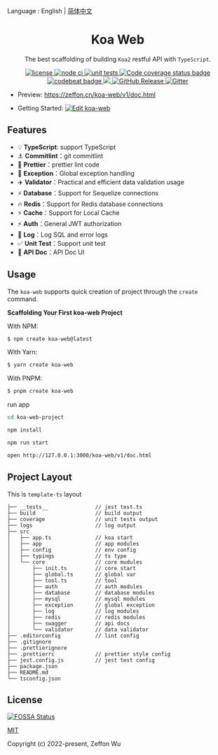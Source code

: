 Language : English | [简体中文](./README-zh-CN.md)

<h1 align="center">Koa Web</h1>

<div align="center">

The best scaffolding of building `Koa2` restful API with `TypeScript`.

<a href="https://github.com/zeffon/koa-web/blob/main/LICENSE">
<img src="https://img.shields.io/github/license/zeffon/koa-web?style=flat-square" alt="license">
</a>
<a href="https://github.com/zeffon/koa-web/actions/workflows/ci.yml">
<img alt="node ci" src="https://github.com/zeffon/koa-web/actions/workflows/ci.yml/badge.svg?style=flat-square">
</a>
<a href="https://github.com/zeffon/koa-web/actions/workflows/tests.yml">
<img alt="unit tests" src="https://github.com/zeffon/koa-web/actions/workflows/tests.yml/badge.svg?style=flat-square">
</a>
<a href="https://codecov.io/gh/zeffon/koa-web">
  <img src="https://codecov.io/gh/zeffon/koa-web/graph/badge.svg" alt="Code coverage status badge">
</a>
</div>

<div align="center">
<a href="https://codebeat.co/projects/github-com-zeffon-koa-web-main">
<img alt="codebeat badge" src="https://codebeat.co/badges/c0f9ed98-2950-46f0-b4ab-69999af65e7c" />
</a>
<a href="https://app.fossa.com/projects/git%2Bgithub.com%2Fzeffon%2Fkoa-web?ref=badge_shield" alt="FOSSA Status">
  <img src="https://app.fossa.com/api/projects/git%2Bgithub.com%2Fzeffon%2Fkoa-web.svg?type=shield"/>
</a>
<a href="https://github.com/zeffon/koa-web/releases/latest">
  <img alt="GitHub Release" src="https://img.shields.io/github/v/release/zeffon/koa-web.svg">
</a>
<a href="https://gitter.im/zeffon/koa-web">
  <img alt="Gitter" src="https://badges.gitter.im/zeffon/koa-web.svg">
</a>
</div>

- Preview: https://zeffon.cn/koa-web/v1/doc.html

- Getting Started: [![Edit koa-web](https://codesandbox.io/static/img/play-codesandbox.svg)](https://codesandbox.io/s/zeffon-koa-web-vjojoe)

## Features

- :bulb: **TypeScript**: support TypeScript
- :anchor: **Commitlint**：git commitlint
- :art: **Prettier**：prettier lint code
- :rocket: **Exception**：Global exception handling
- :airplane: **Validator**：Practical and efficient data validation usage
- :zap: **Database**：Support for Sequelize connections
- :fire: **Redis**：Support for Redis database connections
- :zap: **Cache**：Support for Local Cache
- :zap: **Auth**：General JWT authorization
- :1234: **Log**：Log SQL and error logs
- :white_check_mark: **Unit Test**：Support unit test
- :memo: **API Doc**：API Doc UI

## Usage

The `koa-web` supports quick creation of project through the `create` command.

**Scaffolding Your First koa-web Project**

With NPM:

```bash
$ npm create koa-web@latest
```

With Yarn:

```bash
$ yarn create koa-web
```

With PNPM:

```bash
$ pnpm create koa-web
```

run app

```bash
cd koa-web-project

npm install

npm run start

open http://127.0.0.1:3000/koa-web/v1/doc.html
```

## Project Layout

This is `template-ts` layout

```
├── __tests__               // jest test.ts
├── build                   // build output
├── coverage                // unit tests output
├── logs                    // log output
├── src
│   ├── app.ts              // koa start
│   ├── app                 // app modules
│   ├── config              // env config
│   ├── typings             // ts type
│   └── core                // core mudules
│       ├── init.ts         // core start
│       ├── global.ts       // global var
│       ├── tool.ts         // tool
│       ├── auth            // auth modules
│       ├── database        // database modules
│       ├── mysql           // mysql modules
│       ├── exception       // global exception
│       ├── log             // log modules
│       ├── redis           // redis modules
│       ├── swagger         // api docs
│       └── validator       // data validator
├── .editorconfig           // lint config
├── .gitignore
├── .prettierignore
├── .prettierrc             // prettier style config
├── jest.config.js          // jest test config
├── package.json
├── README.md
└── tsconfig.json
```

## License

[![FOSSA Status](https://app.fossa.com/api/projects/git%2Bgithub.com%2Fzeffon%2Fkoa-web.svg?type=large)](https://app.fossa.com/projects/git%2Bgithub.com%2Fzeffon%2Fkoa-web?ref=badge_large)

[MIT](https://opensource.org/licenses/MIT)

Copyright (c) 2022-present, Zeffon Wu
